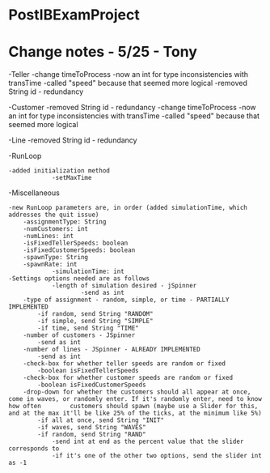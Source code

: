 # PostIBExamProject

# Change notes - 5/25 - Tony

-Teller
	-change timeToProcess
		-now an int for type inconsistencies with transTime
		-called "speed" because that seemed more logical
	-removed String id - redundancy
		
-Customer
	-removed String id - redundancy
	-change timeToProcess
		-now an int for type inconsistencies with transTime
		-called "speed" because that seemed more logical
		
-Line
	-removed String id - redundancy
	
-RunLoop
	
	-added initialization method
                -setMaxTime
	
	
-Miscellaneous
	
	-new RunLoop parameters are, in order (added simulationTime, which addresses the quit issue)
		-assignmentType: String
		-numCustomers: int
		-numLines: int
		-isFixedTellerSpeeds: boolean
		-isFixedCustomerSpeeds: boolean
		-spawnType: String
		-spawnRate: int
                -simulationTime: int
	-Settings options needed are as follows
                -length of simulation desired - jSpinner
                        -send as int
		-type of assignment - random, simple, or time - PARTIALLY IMPLEMENTED
			-if random, send String "RANDOM"
			-if simple, send String "SIMPLE"
			-if time, send String "TIME"
		-number of customers - JSpinner
			-send as int
		-number of lines - JSpinner - ALREADY IMPLEMENTED
			-send as int
		-check-box for whether teller speeds are random or fixed
			-boolean isFixedTellerSpeeds
		-check-box for whether customer speeds are random or fixed
			-boolean isFixedCustomerSpeeds
		-drop-down for whether the customers should all appear at once, come in waves, or randomly enter. If it's randomly enter, need to know how often 		customers should spawn (maybe use a Slider for this, and at the max it'll be like 25% of the ticks, at the minimum like 5%)
			-if all at once, send String "INIT"
			-if waves, send String "WAVES"
			-if random, send String "RAND"
				-send int at end as the percent value that the slider corresponds to
				-if it's one of the other two options, send the slider int as -1
			